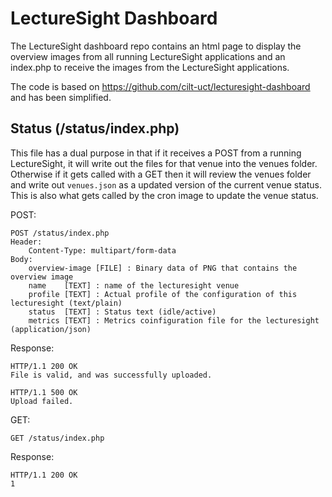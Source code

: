 # LectureSight Dashboard
The LectureSight dashboard repo contains an html page to display the overview images from all running LectureSight applications and an index.php to receive the images from the LectureSight applications.

The code is based on https://github.com/cilt-uct/lecturesight-dashboard and has been simplified.

## Status (/status/index.php)

This file has a dual purpose in that if it receives a POST from a running LectureSight, it will write out the files for that venue into the venues folder. Otherwise if it gets called with a GET then it will review the venues folder and write out `venues.json` as a updated version of the current venue status. This is also what gets called by the cron image to update the venue status.

POST:
```
POST /status/index.php
Header:
    Content-Type: multipart/form-data
Body:
    overview-image [FILE] : Binary data of PNG that contains the overview image
    name    [TEXT] : name of the lecturesight venue
    profile [TEXT] : Actual profile of the configuration of this lecturesight (text/plain)
    status  [TEXT] : Status text (idle/active)
    metrics [TEXT] : Metrics coinfiguration file for the lecturesight (application/json)
```

Response:
```
HTTP/1.1 200 OK
File is valid, and was successfully uploaded.
```
```
HTTP/1.1 500 OK
Upload failed.
```

GET:
```
GET /status/index.php
```
Response:
```
HTTP/1.1 200 OK
1
```

